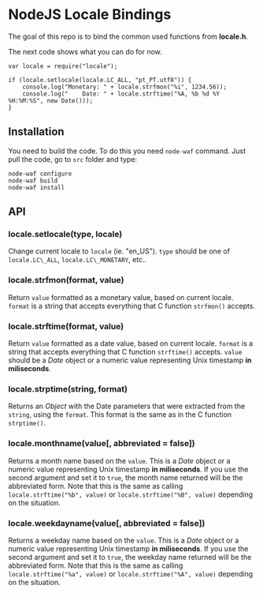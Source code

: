 NodeJS Locale Bindings
======================

The goal of this repo is to bind the common used functions from **locale.h**.

The next code shows what you can do for now.

    var locale = require("locale");
    
    if (locale.setlocale(locale.LC_ALL, "pt_PT.utf8")) {
    	console.log("Monetary: " + locale.strfmon("%i", 1234.56));
    	console.log("    Date: " + locale.strftime("%A, %b %d %Y %H:%M:%S", new Date()));
    }

## Installation

You need to build the code. To do this you need `node-waf` command. Just pull the code,
go to `src` folder and type:

    node-waf configure
    node-waf build
    node-waf install

## API

### locale.setlocale(type, locale)

Change current locale to `locale` (ie. "en\_US"). `type` should be one of `locale.LC\_ALL`,
`locale.LC\_MONETARY`, etc..

### locale.strfmon(format, value)

Return `value` formatted as a monetary value, based on current locale. `format` is a string
that accepts everything that C function `strfmon()` accepts.

### locale.strftime(format, value)

Return `value` formatted as a date value, based on current locale. `format` is a string
that accepts everything that C function `strftime()` accepts. `value` should be a _Date_
object or a numeric value representing Unix timestamp **in miliseconds**.

### locale.strptime(string, format)

Returns an _Object_ with the Date parameters that were extracted from the `string`, using
the `format`. This format is the same as in the C function `strptime()`.

### locale.monthname(value[, abbreviated = false])

Returns a month name based on the `value`. This is a _Date_ object or a numeric value
representing Unix timestamp **in miliseconds**. If you use the second argument and set
it to `true`, the month name returned will be the abbreviated form. Note that this is
the same as calling `locale.strftime("%b", value)` or `locale.strftime("%B", value)`
depending on the situation.

### locale.weekdayname(value[, abbreviated = false])

Returns a weekday name based on the `value`. This is a _Date_ object or a numeric value
representing Unix timestamp **in miliseconds**. If you use the second argument and set
it to `true`, the weekday name returned will be the abbreviated form. Note that this is
the same as calling `locale.strftime("%a", value)` or `locale.strftime("%A", value)`
depending on the situation.

